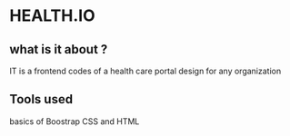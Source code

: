 # HEALTH.IO

## what is it about ?
 IT is a frontend codes of a health care portal design for any organization
## Tools used 
basics of Boostrap CSS and HTML

